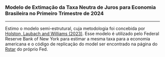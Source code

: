 ### Modelo de Extimação da Taxa Neutra de Juros para Economia Brasileira no Primeiro Trimestre de 2024
-------------------------------------------------------------------------------------------------------
 
Estimo o modelo semi-estrutural, cuja metodologia foi concebida por [Holston, Laubach and Williams (2023)](https://papers.ssrn.com/sol3/papers.cfm?abstract_id=4482053). Esse modelo é 
utilizado pelo Federal Reserve Bank of New York para estimar a mesma taxa para a economia americana e o código de replicação do model ser encontrado na página do 
[Rstar](https://www.newyorkfed.org/research/policy/rstar) do próprio Fed. 
